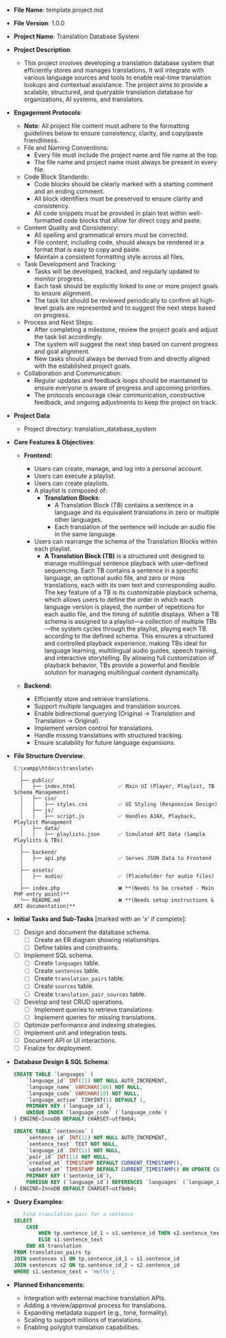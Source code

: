 - **File Name**: template.project.md
- **File Version**: 1.0.0

- **Project Name**: Translation Database System

- **Project Description**:
    - This project involves developing a translation database system that efficiently stores and manages translations. It will integrate with various language sources and tools to enable real-time translation lookups and contextual assistance. The project aims to provide a scalable, structured, and queryable translation database for organizations, AI systems, and translators.

- **Engagement Protocols**:
    - **Note**: All project file content must adhere to the formatting guidelines below to ensure consistency, clarity, and copy/paste friendliness.
    - File and Naming Conventions:
        - Every file must include the project name and file name at the top.
        - The file name and project name must always be present in every file.
    - Code Block Standards:
        - Code blocks should be clearly marked with a starting comment and an ending comment.
        - All block identifiers must be preserved to ensure clarity and consistency.
        - All code snippets must be provided in plain text within well-formatted code blocks that allow for direct copy and paste.
    - Content Quality and Consistency:
        - All spelling and grammatical errors must be corrected.
        - File content, including code, should always be rendered in a format that is easy to copy and paste.
        - Maintain a consistent formatting style across all files.
    - Task Development and Tracking:
        - Tasks will be developed, tracked, and regularly updated to monitor progress.
        - Each task should be explicitly linked to one or more project goals to ensure alignment.
        - The task list should be reviewed periodically to confirm all high-level goals are represented and to suggest the next steps based on progress.
    - Process and Next Steps:
        - After completing a milestone, review the project goals and adjust the task list accordingly.
        - The system will suggest the next step based on current progress and goal alignment.
        - New tasks should always be derived from and directly aligned with the established project goals.
    - Collaboration and Communication:
        - Regular updates and feedback loops should be maintained to ensure everyone is aware of progress and upcoming priorities.
        - The protocols encourage clear communication, constructive feedback, and ongoing adjustments to keep the project on track.

- **Project Data**:
    - Project directory: translation_database_system

- **Core Features & Objectives**:
    - **Frontend:**
      - Users can create, manage, and log into a personal account.
      - Users can execute a playlist.
      - Users can create playlists.
      - A playlist is composed of:
        - **Translation Blocks**:
          - A Translation Block (TB) contains a sentence in a language and its equivalent translations in zero or multiple other languages.
          - Each translation of the sentence will include an audio file in the same language.
      - Users can rearrange the schema of the Translation Blocks within each playlist.
        - **A Translation Block (TB)** is a structured unit designed to manage multilingual sentence playback with user-defined sequencing. Each TB contains a sentence in a specific language, an optional audio file, and zero or more translations, each with its own text and corresponding audio. The key feature of a TB is its customizable playback schema, which allows users to define the order in which each language version is played, the number of repetitions for each audio file, and the timing of subtitle displays. When a TB schema is assigned to a playlist—a collection of multiple TBs—the system cycles through the playlist, playing each TB according to the defined schema. This ensures a structured and controlled playback experience, making TBs ideal for language learning, multilingual audio guides, speech training, and interactive storytelling. By allowing full customization of playback behavior, TBs provide a powerful and flexible solution for managing multilingual content dynamically.

    - **Backend:**
      - Efficiently store and retrieve translations.
      - Support multiple languages and translation sources.
      - Enable bidirectional querying (Original → Translation and Translation → Original).
      - Implement version control for translations.
      - Handle missing translations with structured tracking.
      - Ensure scalability for future language expansions.

- **File Structure Overview**:
    ```
    C:\xampp\htdocs\translate\
      │
      ├── public/
      │   ├── index.html              ✅ Main UI (Player, Playlist, TB Schema Management)
      │   ├── css/
      │   │   ├── styles.css          ✅ UI Styling (Responsive Design)
      │   ├── js/
      │   │   ├── script.js           ✅ Handles AJAX, Playback, Playlist Management
      │   ├── data/
      │   │   ├── playlists.json      ✅ Simulated API Data (Sample Playlists & TBs)
      │
      ├── backend/
      │   ├── api.php                 ✅ Serves JSON Data to Frontend
      │
      ├── assets/
      │   ├── audio/                  ✅ (Placeholder for audio files)
      │
      ├── index.php                   ❌ **(Needs to be created - Main PHP entry point)**
      └── README.md                   ❌ **(Needs setup instructions & API documentation)**

    ```

- **Initial Tasks and Sub-Tasks** [marked with an 'x' if complete]:
    - [ ] Design and document the database schema.
        - [ ] Create an ER diagram showing relationships.
        - [ ] Define tables and constraints.
    - [ ] Implement SQL schema.
        - [ ] Create `languages` table.
        - [ ] Create `sentences` table.
        - [ ] Create `translation_pairs` table.
        - [ ] Create `sources` table.
        - [ ] Create `translation_pair_sources` table.
    - [ ] Develop and test CRUD operations.
        - [ ] Implement queries to retrieve translations.
        - [ ] Implement queries for missing translations.
    - [ ] Optimize performance and indexing strategies.
    - [ ] Implement unit and integration tests.
    - [ ] Document API or UI interactions.
    - [ ] Finalize for deployment.

- **Database Design & SQL Schema**:
    ```sql
    CREATE TABLE `languages` (
        `language_id` INT(11) NOT NULL AUTO_INCREMENT,
        `language_name` VARCHAR(100) NOT NULL,
        `language_code` VARCHAR(10) NOT NULL,
        `language_active` TINYINT(1) DEFAULT 1,
        PRIMARY KEY (`language_id`),
        UNIQUE INDEX `language_code` (`language_code`)
    ) ENGINE=InnoDB DEFAULT CHARSET=utf8mb4;

    CREATE TABLE `sentences` (
        `sentence_id` INT(11) NOT NULL AUTO_INCREMENT,
        `sentence_text` TEXT NOT NULL,
        `language_id` INT(11) NOT NULL,
        `pair_id` INT(11) NOT NULL,
        `created_at` TIMESTAMP DEFAULT CURRENT_TIMESTAMP(),
        `updated_at` TIMESTAMP DEFAULT CURRENT_TIMESTAMP() ON UPDATE CURRENT_TIMESTAMP(),
        PRIMARY KEY (`sentence_id`),
        FOREIGN KEY (`language_id`) REFERENCES `languages` (`language_id`) ON DELETE CASCADE
    ) ENGINE=InnoDB DEFAULT CHARSET=utf8mb4;
    ```

- **Query Examples**:
    ```sql
    -- Find translation pair for a sentence
    SELECT 
        CASE 
            WHEN tp.sentence_id_1 = s1.sentence_id THEN s2.sentence_text
            ELSE s1.sentence_text
        END AS translation
    FROM translation_pairs tp
    JOIN sentences s1 ON tp.sentence_id_1 = s1.sentence_id
    JOIN sentences s2 ON tp.sentence_id_2 = s2.sentence_id
    WHERE s1.sentence_text = 'Hello';
    ```

- **Planned Enhancements**:
    - Integration with external machine translation APIs.
    - Adding a review/approval process for translations.
    - Expanding metadata support (e.g., tone, formality).
    - Scaling to support millions of translations.
    - Enabling polyglot translation capabilities.
